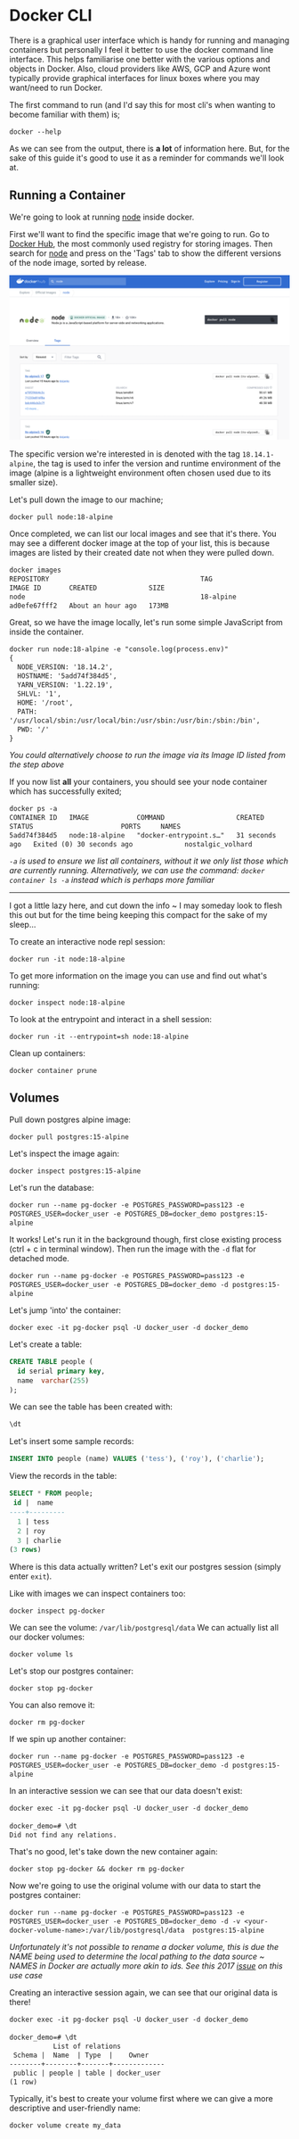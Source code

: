 # Docker CLI

There is a graphical user interface which is handy for running and managing containers but personally I feel it better to use the docker command line interface. This helps familiarise one better with the various options and objects in Docker. Also, cloud providers like AWS, GCP and Azure wont typically provide graphical interfaces for linux boxes where you may want/need to run Docker.

The first command to run (and I'd say this for most cli's when wanting to become familiar with them) is;
```console
docker --help
```

As we can see from the output, there is **a lot** of information here. But, for the sake of this guide it's good to use it as a reminder for commands we'll look at.

## Running a Container

We're going to look at running [node](https://nodejs.org/en/) inside docker.

First we'll want to find the specific image that we're going to run. Go to [Docker Hub](https://hub.docker.com/), the most commonly used registry for storing images. Then search for [node](https://hub.docker.com/_/node) and press on the 'Tags' tab to show the different versions of the node image, sorted by release.

![node-docker-hub](./imgs/node-docker-hub.png)

The specific version we're interested in is denoted with the tag `18.14.1-alpine`, the tag is used to infer the version and runtime environment of the image (alpine is a lightweight environment often chosen used due to its smaller size).

Let's pull down the image to our machine;
```console
docker pull node:18-alpine
```

Once completed, we can list our local images and see that it's there. You may see a different docker image at the top of your list, this is because images are listed by their created date not when they were pulled down.
```console
docker images
REPOSITORY                                      TAG                IMAGE ID       CREATED             SIZE
node                                            18-alpine          ad0efe67fff2   About an hour ago   173MB
```

Great, so we have the image locally, let's run some simple JavaScript from inside the container.
```console
docker run node:18-alpine -e "console.log(process.env)"
{
  NODE_VERSION: '18.14.2',
  HOSTNAME: '5add74f384d5',
  YARN_VERSION: '1.22.19',
  SHLVL: '1',
  HOME: '/root',
  PATH: '/usr/local/sbin:/usr/local/bin:/usr/sbin:/usr/bin:/sbin:/bin',
  PWD: '/'
}
```
*You could alternatively choose to run the image via its Image ID listed from the step above*

If you now list **all** your containers, you should see your node container which has successfully exited;
```
docker ps -a
CONTAINER ID   IMAGE            COMMAND                  CREATED          STATUS                      PORTS     NAMES
5add74f384d5   node:18-alpine   "docker-entrypoint.s…"   31 seconds ago   Exited (0) 30 seconds ago             nostalgic_volhard
```
*`-a` is used to ensure we list all containers, without it we only list those which are currently running. Alternatively, we can use the command: `docker container ls -a` instead which is perhaps more familiar*

---

I got a little lazy here, and cut down the info ~ I may someday look to flesh this out but for the time being keeping this compact for the sake of my sleep...

To create an interactive node repl session:
```console
docker run -it node:18-alpine
```

To get more information on the image you can use and find out what's running:
```console
docker inspect node:18-alpine
```

To look at the entrypoint and interact in a shell session:
```console
docker run -it --entrypoint=sh node:18-alpine
```

Clean up containers:
```console
docker container prune
```

## Volumes

Pull down postgres alpine image:
```console
docker pull postgres:15-alpine
```

Let's inspect the image again:
```console
docker inspect postgres:15-alpine
```

Let's run the database:
```console
docker run --name pg-docker -e POSTGRES_PASSWORD=pass123 -e POSTGRES_USER=docker_user -e POSTGRES_DB=docker_demo postgres:15-alpine
```

It works! Let's run it in the background though, first close existing process (ctrl + c in terminal window). Then run the image with the `-d` flat for detached mode.
```console
docker run --name pg-docker -e POSTGRES_PASSWORD=pass123 -e POSTGRES_USER=docker_user -e POSTGRES_DB=docker_demo -d postgres:15-alpine
```

Let's jump 'into' the container:
```console
docker exec -it pg-docker psql -U docker_user -d docker_demo
```

Let's create a table:
```sql
CREATE TABLE people (
  id serial primary key,
  name  varchar(255)
);
```

We can see the table has been created with:
```sql
\dt
```

Let's insert some sample records:
```sql
INSERT INTO people (name) VALUES ('tess'), ('roy'), ('charlie');
```

View the records in the table:
```sql
SELECT * FROM people;
 id |  name   
----+---------
  1 | tess
  2 | roy
  3 | charlie
(3 rows)
```

Where is this data actually written?
Let's exit our postgres session (simply enter `exit`).

Like with images we can inspect containers too:
```console
docker inspect pg-docker
```

We can see the volume: `/var/lib/postgresql/data`
We can actually list all our docker volumes:
```console
docker volume ls
```

Let's stop our postgres container:
```console
docker stop pg-docker
```

You can also remove it:
```console
docker rm pg-docker
```

If we spin up another container:
```console
docker run --name pg-docker -e POSTGRES_PASSWORD=pass123 -e POSTGRES_USER=docker_user -e POSTGRES_DB=docker_demo -d postgres:15-alpine
```

In an interactive session we can see that our data doesn't exist:
```console
docker exec -it pg-docker psql -U docker_user -d docker_demo

docker_demo=# \dt
Did not find any relations.
```

That's no good, let's take down the new container again:
```
docker stop pg-docker && docker rm pg-docker
```

Now we're going to use the original volume with our data to start the postgres container:
```
docker run --name pg-docker -e POSTGRES_PASSWORD=pass123 -e POSTGRES_USER=docker_user -e POSTGRES_DB=docker_demo -d -v <your-docker-volume-name>:/var/lib/postgresql/data  postgres:15-alpine
```
*Unfortunately it's not possible to rename a docker volume, this is due the NAME being used to determine the local pathing to the data source ~ NAMES in Docker are actually more akin to ids. See this 2017 [issue](https://github.com/moby/moby/issues/31154) on this use case*

Creating an interactive session again, we can see that our original data is there!
```console
docker exec -it pg-docker psql -U docker_user -d docker_demo

docker_demo=# \dt
           List of relations
 Schema |  Name  | Type  |    Owner    
--------+--------+-------+-------------
 public | people | table | docker_user
(1 row)
```

Typically, it's best to create your volume first where we can give a more descriptive and user-friendly name:
```
docker volume create my_data
```
